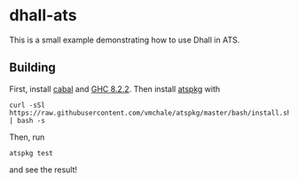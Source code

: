 # dhall-ats

This is a small example demonstrating how to use Dhall in ATS.

## Building

First, install [cabal](https://www.haskell.org/cabal/download.html) and [GHC
8.2.2](https://www.haskell.org/ghc/download_ghc_8_2_2.html). Then install
[atspkg](http://hackage.haskell.org/package/ats-pkg) with

```
curl -sSl https://raw.githubusercontent.com/vmchale/atspkg/master/bash/install.sh | bash -s
```

Then, run 

```
atspkg test
```

and see the result!
